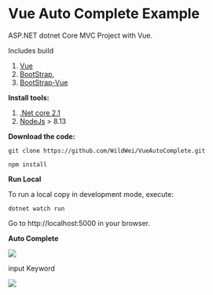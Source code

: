 
Vue Auto Complete Example
=================

ASP.NET dotnet Core MVC Project with Vue.

Includes build 
1. [Vue](https://vuejs.org/)
2. [BootStrap](https://getbootstrap.com/), 
3. [BootStrap-Vue](https://bootstrap-vue.js.org/)


**Install tools:**

1. [.Net core 2.1](https://dotnet.microsoft.com/download)
2. [NodeJs](https://nodejs.org/en/) > 8.13


**Download the code:**

```
git clone https://github.com/WildWei/VueAutoComplete.git
```

```
npm install
```

**Run Local**

To run a local copy in development mode, execute:
```
dotnet watch run
```
Go to http://localhost:5000 in your browser.

**Auto Complete**

<img src="https://i.imgur.com/6LUPlR0.jpg">

input Keyword

<img src="https://i.imgur.com/KLdD7nd.jpg">
